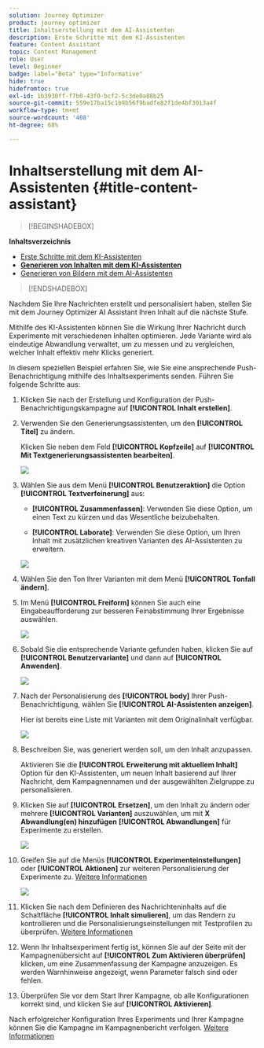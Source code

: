 ```yaml
---
solution: Journey Optimizer
product: journey optimizer
title: Inhaltserstellung mit dem AI-Assistenten
description: Erste Schritte mit dem KI-Assistenten
feature: Content Assistant
topic: Content Management
role: User
level: Beginner
badge: label="Beta" type="Informative"
hide: true
hidefromtoc: true
exl-id: 1b3930ff-f7b0-43f0-bcf2-5c3de0a88b25
source-git-commit: 559e17ba15c1b9b56f9badfe82f1de4bf3013a4f
workflow-type: tm+mt
source-wordcount: '408'
ht-degree: 68%

---
```


# Inhaltserstellung mit dem AI-Assistenten {#title-content-assistant}

>[!BEGINSHADEBOX]

**Inhaltsverzeichnis**

* [Erste Schritte mit dem KI-Assistenten](gs-generative.md)
* **[Generieren von Inhalten mit dem KI-Assistenten](generative-content.md)**
* [Generieren von Bildern mit dem AI-Assistenten](generative-image.md)

>[!ENDSHADEBOX]

Nachdem Sie Ihre Nachrichten erstellt und personalisiert haben, stellen Sie mit dem Journey Optimizer AI Assistant Ihren Inhalt auf die nächste Stufe.

Mithilfe des KI-Assistenten können Sie die Wirkung Ihrer Nachricht durch Experimente mit verschiedenen Inhalten optimieren. Jede Variante wird als eindeutige Abwandlung verwaltet, um zu messen und zu vergleichen, welcher Inhalt effektiv mehr Klicks generiert.

In diesem speziellen Beispiel erfahren Sie, wie Sie eine ansprechende Push-Benachrichtigung mithilfe des Inhaltsexperiments senden. Führen Sie folgende Schritte aus:

1. Klicken Sie nach der Erstellung und Konfiguration der Push-Benachrichtigungskampagne auf **[!UICONTROL Inhalt erstellen]**.

1. Verwenden Sie den Generierungsassistenten, um den **[!UICONTROL Titel]** zu ändern.

   Klicken Sie neben dem Feld **[!UICONTROL Kopfzeile]** auf **[!UICONTROL Mit Textgenerierungsassistenten bearbeiten]**.

   ![](assets/gen-ai-title-1.png)

1. Wählen Sie aus dem Menü **[!UICONTROL Benutzeraktion]** die Option **[!UICONTROL Textverfeinerung]** aus:

   * **[!UICONTROL Zusammenfassen]**: Verwenden Sie diese Option, um einen Text zu kürzen und das Wesentliche beizubehalten.

   * **[!UICONTROL Laborate]**: Verwenden Sie diese Option, um Ihren Inhalt mit zusätzlichen kreativen Varianten des AI-Assistenten zu erweitern.

   ![](assets/gen-ai-title-2.png)

1. Wählen Sie den Ton Ihrer Varianten mit dem Menü **[!UICONTROL Tonfall ändern]**.

1. Im Menü **[!UICONTROL Freiform]** können Sie auch eine Eingabeaufforderung zur besseren Feinabstimmung Ihrer Ergebnisse auswählen.

   ![](assets/gen-ai-title-3.png)

1. Sobald Sie die entsprechende Variante gefunden haben, klicken Sie auf **[!UICONTROL Benutzervariante]** und dann auf **[!UICONTROL Anwenden]**.

   ![](assets/gen-ai-title-4.png)

1. Nach der Personalisierung des **[!UICONTROL body]** Ihrer Push-Benachrichtigung, wählen Sie **[!UICONTROL AI-Assistenten anzeigen]**.

   Hier ist bereits eine Liste mit Varianten mit dem Originalinhalt verfügbar.

   ![](assets/gen-ai-title-5.png)

1. Beschreiben Sie, was generiert werden soll, um den Inhalt anzupassen.

   Aktivieren Sie die **[!UICONTROL Erweiterung mit aktuellem Inhalt]** Option für den KI-Assistenten, um neuen Inhalt basierend auf Ihrer Nachricht, dem Kampagnennamen und der ausgewählten Zielgruppe zu personalisieren.

1. Klicken Sie auf **[!UICONTROL Ersetzen]**, um den Inhalt zu ändern oder mehrere **[!UICONTROL Varianten]** auszuwählen, um mit **X Abwandlung(en) hinzufügen** **[!UICONTROL Abwandlungen]** für Experimente zu erstellen.

   ![](assets/gen-ai-title-6.png)

1. Greifen Sie auf die Menüs **[!UICONTROL Experimenteinstellungen]** oder **[!UICONTROL Aktionen]** zur weiteren Personalisierung der Experimente zu. [Weitere Informationen](../campaigns/content-experiment.md)

   ![](assets/gen-ai-title-7.png)

1. Klicken Sie nach dem Definieren des Nachrichteninhalts auf die Schaltfläche **[!UICONTROL Inhalt simulieren]**, um das Rendern zu kontrollieren und die Personalisierungseinstellungen mit Testprofilen zu überprüfen. [Weitere Informationen](../content-management/preview-test.md)

1. Wenn Ihr Inhaltsexperiment fertig ist, können Sie auf der Seite mit der Kampagnenübersicht auf **[!UICONTROL Zum Aktivieren überprüfen]** klicken, um eine Zusammenfassung der Kampagne anzuzeigen. Es werden Warnhinweise angezeigt, wenn Parameter falsch sind oder fehlen.

1. Überprüfen Sie vor dem Start Ihrer Kampagne, ob alle Konfigurationen korrekt sind, und klicken Sie auf **[!UICONTROL Aktivieren]**.

Nach erfolgreicher Konfiguration Ihres Experiments und Ihrer Kampagne können Sie die Kampagne im Kampagnenbericht verfolgen. [Weitere Informationen](../reports/campaign-global-report.md#experimentation-report)
